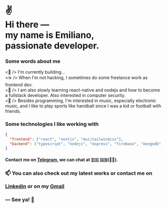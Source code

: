 
<!--![Hi](https://github.com/Junscuzzy/Junscuzzy/blob/master/assets/hi.gif)-->
<h1>
 ✌<br>
  Hi there ― <br> 
  my name is Emiliano, <br> 
  passionate developer.
</h1>


<!-- <br/> -->

### Some words about me

<p>
 <🎯 /> I'm currently building...
    <br>
    <☕️‍ /> When I'm not hacking, I sometimes do some freelance work as frontend dev.
    <br>
    <🌱 /> I am also slowly learning react-native and nodejs and how to become a fullstack developer. Also interested in computer security.
    <br>
    <🍺 /> Besides programming, I'm interested in music, especially electronic music, and I like to play sports like handball since I was a kid or football with friends.
</p>

### Some technologies I like working with

```json
{
  "frontend": ["react", "nextjs", "mui|tailwindcss"],
  "backend": ["typescript", "nodejs", "express", "firebase", "mongodb", "postgresql"],
}
```


#### Contact me on [Telegram](https://t.me/emilianoferreyra), we can chat at 🇪🇸 🇬🇧(🤏🏻).

 <h3>
  📫  You can also check out my <b>latest works</b> or <b>contact me</b> on
  <br> 

  <a href="https://www.linkedin.com/in/emilianooferreyra/">Linkedin</a> or on my <a href="mailto:emilianooferreyra@gmail.com">Gmail</a> 
</h3> 

### ― See ya! 👋

<br>

<!-- ## &#x1f4c8; GitHub Stats
<a href="https://github.com/Junscuzzy/Junscuzzy">
    <img align="left" src="https://github-readme-stats.vercel.app/api/top-langs/?username=junscuzzy&hide=php&layout=compact&width=50" alt="Most Used Languages" />
</a>
<a href="https://github.com/Junscuzzy/Junscuzzy">
    <img align="left" src="https://github-readme-stats.vercel.app/api?username=junscuzzy&hide=prs,issues&count_private=true&show_icons=true" alt="Julien's GitHub Stats" />
</a>-->
